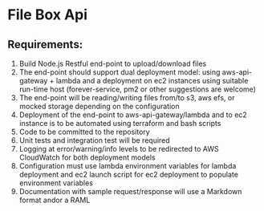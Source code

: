# File Box Api #

## Requirements:

1. Build Node.js Restful end-point to upload/download files
2. The end-point should support dual deployment model: using aws-api-gateway + lambda and a deployment on ec2 instances using suitable run-time host (forever-service, pm2 or other suggestions are welcome)
3. The end-point will be reading/writing files from/to s3, aws efs, or mocked storage depending on the configuration
4. Deployment of the end-point to aws-api-gateway/lambda and to ec2 instance is to be automated using terraform and bash scripts
5. Code to be committed to the repository
6. Unit tests and integration test will be required
7. Logging at error/warning/info levels to be redirected to AWS CloudWatch for both deployment models
8. Configuration must use lambda environment variables for lambda deployment and ec2 launch script for ec2 deployment to populate environment variables
9. Documentation with sample request/response will use a Markdown format andor a RAML
